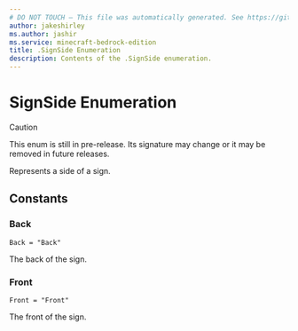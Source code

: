```yaml
---
# DO NOT TOUCH — This file was automatically generated. See https://github.com/mojang/minecraftapidocsgenerator to modify descriptions, examples, etc.
author: jakeshirley
ms.author: jashir
ms.service: minecraft-bedrock-edition
title: .SignSide Enumeration
description: Contents of the .SignSide enumeration.
---
```

# SignSide Enumeration

> [!CAUTION]
> This enum is still in pre-release.  Its signature may change or it may be removed in future releases.

Represents a side of a sign.

## Constants
### **Back**
`Back = "Back"`

The back of the sign.
### **Front**
`Front = "Front"`

The front of the sign.
